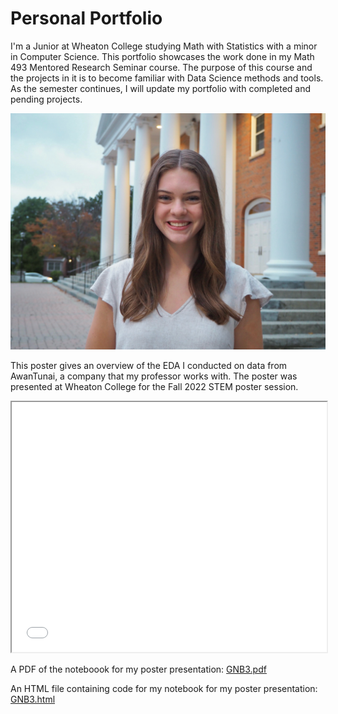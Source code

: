 # Personal Portfolio
I'm a Junior at Wheaton College studying Math with Statistics with a minor in Computer Science. This portfolio showcases the work done in my Math 493 Mentored Research Seminar course. The purpose of this course and the projects in it is to become familiar with Data Science methods and tools. As the semester continues, I will update my portfolio with completed and pending projects.

![image](grace.jpeg)


This poster gives an overview of the EDA I conducted on data from AwanTunai, a company that my professor works with. The poster was presented at Wheaton College for the Fall 2022 STEM poster session.

<iframe width="100%" height="400" src="Data Science Poster (4).pdf"></iframe>

  
  

A PDF of the noteboook for my poster presentation: [GNB3.pdf](https://graceflitsch.github.io/GNB3.pdf)


An HTML file containing code for my notebook for my poster presentation: [GNB3.html](https://graceflitsch.github.io/GNB3.html)



